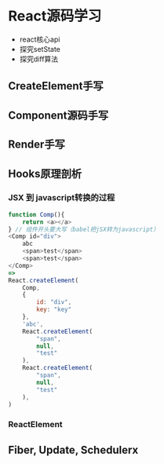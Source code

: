 # React源码学习


* react核心api
* 探究setState
* 探究diff算法





## CreateElement手写
## Component源码手写
## Render手写
## Hooks原理剖析





### JSX 到 javascript转换的过程
~~~js
function Comp(){
    return <a></a>
} // 组件开头要大写（babel把jSX转为javascript）
<Comp id="div">
    abc
    <span>test</span>
    <span>test</span>
</Comp>
=>
React.createElement(
    Comp, 
    {
        id: "div", 
        key: "key"
    },
    'abc',
    React.createElement(
        "span",
        null,
        "test"
    ),
    React.createElement(
        "span",
        null,
        "test"
    ),
)
~~~
### ReactElement

## Fiber, Update, Schedulerx